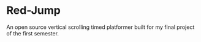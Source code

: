 # Red-Jump
 An open source vertical scrolling timed platformer built for my final project of the first semester.
